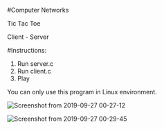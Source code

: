  #Computer Networks  

Tic Tac Toe

Client - Server 

#Instructions:

1. Run server.c
2. Run client.c
3. Play

You can only use this program in Linux environment.



![Screenshot from 2019-09-27 00-27-12](https://user-images.githubusercontent.com/55855065/65728202-3d4ad800-e088-11e9-80fb-9923c1f268c7.png)


![Screenshot from 2019-09-27 00-29-45](https://user-images.githubusercontent.com/55855065/65728216-45a31300-e088-11e9-81d6-fd90f74d97c1.png)
